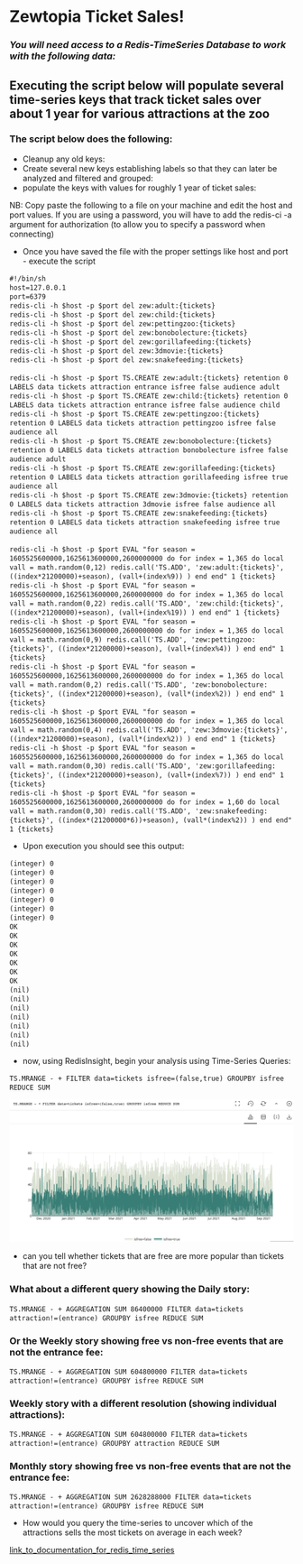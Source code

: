 # Zewtopia Ticket Sales!
### <em>You will need access to a Redis-TimeSeries Database to work with the following data:</em>
## Executing the script below will populate several time-series keys that track ticket sales over about 1 year for various attractions at the zoo
### The script below does the following:
* Cleanup any old keys:
* Create several new keys establishing labels so that they can later be analyzed and filtered and grouped:
* populate the keys with values for roughly 1 year of ticket sales:

NB: Copy paste the following to a file on your machine and edit the host and port values. If you are using a password, you will have to add the redis-ci -a argument for authorization (to allow you to specify a password when connecting)
* Once you have saved the file with the proper settings like host and port - execute the script 

``` 
#!/bin/sh
host=127.0.0.1
port=6379
redis-cli -h $host -p $port del zew:adult:{tickets}
redis-cli -h $host -p $port del zew:child:{tickets}
redis-cli -h $host -p $port del zew:pettingzoo:{tickets}
redis-cli -h $host -p $port del zew:bonobolecture:{tickets}
redis-cli -h $host -p $port del zew:gorillafeeding:{tickets}
redis-cli -h $host -p $port del zew:3dmovie:{tickets}
redis-cli -h $host -p $port del zew:snakefeeding:{tickets}

redis-cli -h $host -p $port TS.CREATE zew:adult:{tickets} retention 0 LABELS data tickets attraction entrance isfree false audience adult
redis-cli -h $host -p $port TS.CREATE zew:child:{tickets} retention 0 LABELS data tickets attraction entrance isfree false audience child
redis-cli -h $host -p $port TS.CREATE zew:pettingzoo:{tickets} retention 0 LABELS data tickets attraction pettingzoo isfree false audience all
redis-cli -h $host -p $port TS.CREATE zew:bonobolecture:{tickets} retention 0 LABELS data tickets attraction bonobolecture isfree false audience adult
redis-cli -h $host -p $port TS.CREATE zew:gorillafeeding:{tickets} retention 0 LABELS data tickets attraction gorillafeeding isfree true audience all
redis-cli -h $host -p $port TS.CREATE zew:3dmovie:{tickets} retention 0 LABELS data tickets attraction 3dmovie isfree false audience all
redis-cli -h $host -p $port TS.CREATE zew:snakefeeding:{tickets} retention 0 LABELS data tickets attraction snakefeeding isfree true audience all

redis-cli -h $host -p $port EVAL "for season = 1605525600000,1625613600000,2600000000 do for index = 1,365 do local vall = math.random(0,12) redis.call('TS.ADD', 'zew:adult:{tickets}', ((index*21200000)+season), (vall+(index%9)) ) end end" 1 {tickets}
redis-cli -h $host -p $port EVAL "for season = 1605525600000,1625613600000,2600000000 do for index = 1,365 do local vall = math.random(0,22) redis.call('TS.ADD', 'zew:child:{tickets}', ((index*21200000)+season), (vall+(index%19)) ) end end" 1 {tickets}
redis-cli -h $host -p $port EVAL "for season = 1605525600000,1625613600000,2600000000 do for index = 1,365 do local vall = math.random(0,9) redis.call('TS.ADD', 'zew:pettingzoo:{tickets}', ((index*21200000)+season), (vall+(index%4)) ) end end" 1 {tickets}
redis-cli -h $host -p $port EVAL "for season = 1605525600000,1625613600000,2600000000 do for index = 1,365 do local vall = math.random(0,2) redis.call('TS.ADD', 'zew:bonobolecture:{tickets}', ((index*21200000)+season), (vall*(index%2)) ) end end" 1 {tickets}
redis-cli -h $host -p $port EVAL "for season = 1605525600000,1625613600000,2600000000 do for index = 1,365 do local vall = math.random(0,4) redis.call('TS.ADD', 'zew:3dmovie:{tickets}', ((index*21200000)+season), (vall*(index%2)) ) end end" 1 {tickets}
redis-cli -h $host -p $port EVAL "for season = 1605525600000,1625613600000,2600000000 do for index = 1,365 do local vall = math.random(0,30) redis.call('TS.ADD', 'zew:gorillafeeding:{tickets}', ((index*21200000)+season), (vall+(index%7)) ) end end" 1 {tickets}
redis-cli -h $host -p $port EVAL "for season = 1605525600000,1625613600000,2600000000 do for index = 1,60 do local vall = math.random(0,30) redis.call('TS.ADD', 'zew:snakefeeding:{tickets}', ((index*(21200000*6))+season), (vall*(index%2)) ) end end" 1 {tickets}
```
* Upon execution you should see this output:
``` 
(integer) 0
(integer) 0
(integer) 0
(integer) 0
(integer) 0
(integer) 0
(integer) 0
OK
OK
OK
OK
OK
OK
OK
(nil)
(nil)
(nil)
(nil)
(nil)
(nil)
(nil)
```

* now, using RedisInsight, begin your analysis using Time-Series Queries:

``` 
TS.MRANGE - + FILTER data=tickets isfree=(false,true) GROUPBY isfree REDUCE SUM
```
![timeseriesQuery1.png](./timeseriesQuery1.png)

* can you tell whether tickets that are free are more popular than tickets that are not free?
### What about a different query showing the Daily story:
```                
TS.MRANGE - + AGGREGATION SUM 86400000 FILTER data=tickets attraction!=(entrance) GROUPBY isfree REDUCE SUM
```
### Or the Weekly story showing free vs non-free events that are not the entrance fee:
```
TS.MRANGE - + AGGREGATION SUM 604800000 FILTER data=tickets attraction!=(entrance) GROUPBY isfree REDUCE SUM
```
### Weekly story with a different resolution (showing individual attractions):
```
TS.MRANGE - + AGGREGATION SUM 604800000 FILTER data=tickets attraction!=(entrance) GROUPBY attraction REDUCE SUM
```
### Monthly story showing free vs non-free events that are not the entrance fee:
```
TS.MRANGE - + AGGREGATION SUM 2628288000 FILTER data=tickets attraction!=(entrance) GROUPBY isfree REDUCE SUM
```
  
* How would you query the time-series to uncover which of the attractions sells the most tickets on average in each week?

[link_to_documentation_for_redis_time_series](https://redis.io/commands/?group=timeseries)